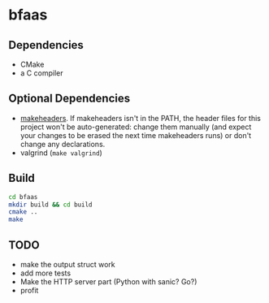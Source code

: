 # bfaas

## Dependencies

- CMake
- a C compiler

## Optional Dependencies
- [makeheaders](http://www.hwaci.com/sw/mkhdr/). If makeheaders isn't in the PATH, the header files for this project won't be auto-generated: change them manually (and expect your changes to be erased the next time makeheaders runs) or don't change any declarations.
- valgrind (`make valgrind`)

## Build

```bash
cd bfaas
mkdir build && cd build
cmake ..
make
```

## TODO

- make the output struct work
- add more tests
- Make the HTTP server part (Python with sanic? Go?)
- profit
